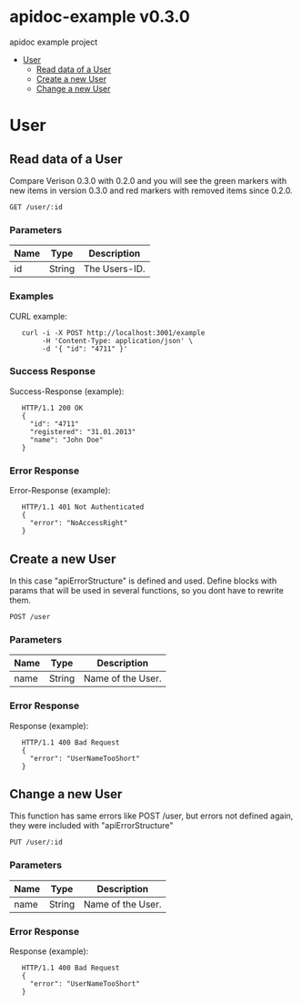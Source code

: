 # apidoc-example v0.3.0

apidoc example project

- [User](#user)
	- [Read data of a User](#readdataofauser)
	- [Create a new User](#createanewuser)
	- [Change a new User](#changeanewuser)
	


# User

## Read data of a User

Compare Verison 0.3.0 with 0.2.0 and you will see the green markers with new items in version 0.3.0 and red markers with removed items since 0.2.0.

	GET /user/:id

### Parameters

| Name    | Type      | Description                          |
|---------|-----------|--------------------------------------|
| id			| String			|  The Users-ID.							|

### Examples

CURL example:

```
   curl -i -X POST http://localhost:3001/example
        -H 'Content-Type: application/json' \
        -d '{ "id": "4711" }'

```

### Success Response

Success-Response (example):

```
   HTTP/1.1 200 OK
   {
     "id": "4711"
     "registered": "31.01.2013"
     "name": "John Doe"
   }

```
### Error Response

Error-Response (example):

```
   HTTP/1.1 401 Not Authenticated
   {
     "error": "NoAccessRight"
   }

```
## Create a new User

In this case "apiErrorStructure" is defined and used.
Define blocks with params that will be used in several functions, so you dont have to rewrite them.

	POST /user

### Parameters

| Name    | Type      | Description                          |
|---------|-----------|--------------------------------------|
| name			| String			|  Name of the User.							|

### Error Response

 Response (example):

```
   HTTP/1.1 400 Bad Request
   {
     "error": "UserNameTooShort"
   }

```
## Change a new User

This function has same errors like POST /user, but errors not defined again, they were included with "apiErrorStructure"

	PUT /user/:id

### Parameters

| Name    | Type      | Description                          |
|---------|-----------|--------------------------------------|
| name			| String			|  Name of the User.							|

### Error Response

 Response (example):

```
   HTTP/1.1 400 Bad Request
   {
     "error": "UserNameTooShort"
   }

```

